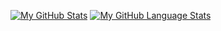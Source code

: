 	
[![My GitHub Stats](https://github-readme-stats.vercel.app/api/?username=WhoAbdullahSheikh&count_private=true&theme=tokyonight&showicons=true)]()
[![My GitHub Language Stats](https://github-readme-stats.vercel.app/api/top-langs/?username=WhoAbdullahSheikh&langs_count=5&theme=tokyonight)]()
